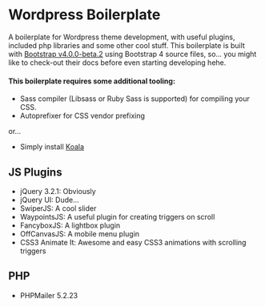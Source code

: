# Wordpress Boilerplate
A boilerplate for Wordpress theme development, with useful plugins, included php libraries and some other cool stuff. This boilerplate is built with [Bootstrap v4.0.0-beta.2](http://getbootstrap.com/) using Bootstrap 4 source files, so... you might like to check-out their docs before even starting developing hehe.

#### This boilerplate requires some additional tooling:
- Sass compiler (Libsass or Ruby Sass is supported) for compiling your CSS.
- Autoprefixer for CSS vendor prefixing

or...

- Simply install [Koala](http://koala-app.com/)

## JS Plugins
- jQuery 3.2.1: Obviously
- jQuery UI: Dude...
- SwiperJS: A cool slider
- WaypointsJS: A useful plugin for creating triggers on scroll
- FancyboxJS: A lightbox plugin
- OffCanvasJS: A mobile menu plugin
- CSS3 Animate It: Awesome and easy CSS3 animations with scrolling triggers

## PHP
- PHPMailer 5.2.23
